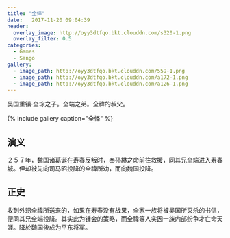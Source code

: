 ```yaml
---
title: "全怿"
date:   2017-11-20 09:04:39
header:
  overlay_image: http://oyy3dtfqo.bkt.clouddn.com/s320-1.png
  overlay_filter: 0.5
categories:
  - Games
  - Sango
gallery:
  - image_path: http://oyy3dtfqo.bkt.clouddn.com/559-1.png
  - image_path: http://oyy3dtfqo.bkt.clouddn.com/a172-1.png
  - image_path: http://oyy3dtfqo.bkt.clouddn.com/a126-1.png
---
```


吴国重镇·全琮之子。全端之弟。全禕的叔父。

{% include gallery caption="全怿" %}

## 演义

２５７年，魏国诸葛诞在寿春反叛时，奉孙綝之命前往救援，同其兄全端进入寿春城。但却被先向司马昭投降的全禕所劝，而向魏国投降。

## 正史

收到外甥全禕所送来的，如果在寿春没有战果，全家一族将被吴国所灭杀的书信，便同其兄全端投降。其实此为锺会的策略，而全禕等人实因一族内部纷争才亡命天涯。降於魏国後成为平东将军。